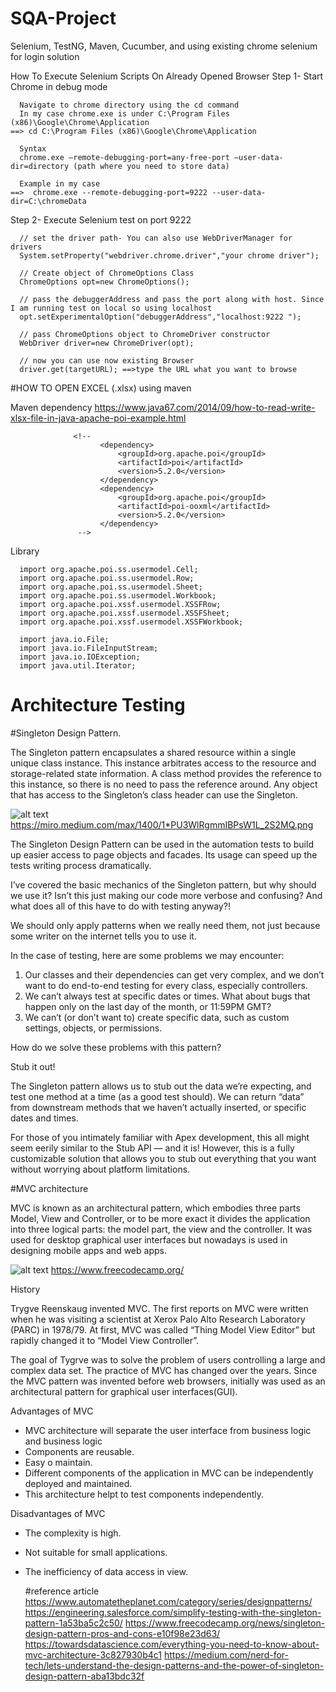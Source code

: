 # SQA-Project
Selenium, TestNG, Maven, Cucumber, and using existing chrome selenium for login solution


How To Execute Selenium Scripts On Already Opened Browser
Step 1- Start Chrome in debug mode

      Navigate to chrome directory using the cd command
      In my case chrome.exe is under C:\Program Files (x86)\Google\Chrome\Application
    ==> cd C:\Program Files (x86)\Google\Chrome\Application

      Syntax
      chrome.exe –remote-debugging-port=any-free-port –user-data-dir=directory (path where you need to store data)

      Example in my case
    ==>  chrome.exe --remote-debugging-port=9222 --user-data-dir=C:\chromeData

Step 2- Execute Selenium test on port 9222

      // set the driver path- You can also use WebDriverManager for drivers
      System.setProperty("webdriver.chrome.driver","your chrome driver");

      // Create object of ChromeOptions Class
      ChromeOptions opt=new ChromeOptions();

      // pass the debuggerAddress and pass the port along with host. Since I am running test on local so using localhost
      opt.setExperimentalOption("debuggerAddress","localhost:9222 ");

      // pass ChromeOptions object to ChromeDriver constructor
      WebDriver driver=new ChromeDriver(opt);

      // now you can use now existing Browser
      driver.get(targetURL); ==>type the URL what you want to browse
      
      
      
      
#HOW TO OPEN EXCEL (.xlsx) using maven

Maven dependency
https://www.java67.com/2014/09/how-to-read-write-xlsx-file-in-java-apache-poi-example.html

                  <!--       
                        <dependency>
                            <groupId>org.apache.poi</groupId>
                            <artifactId>poi</artifactId>
                            <version>5.2.0</version>
                        </dependency>
                        <dependency>
                            <groupId>org.apache.poi</groupId>
                            <artifactId>poi-ooxml</artifactId>
                            <version>5.2.0</version>
                        </dependency>
                   -->

Library

      import org.apache.poi.ss.usermodel.Cell;
      import org.apache.poi.ss.usermodel.Row;
      import org.apache.poi.ss.usermodel.Sheet;
      import org.apache.poi.ss.usermodel.Workbook;
      import org.apache.poi.xssf.usermodel.XSSFRow;
      import org.apache.poi.xssf.usermodel.XSSFSheet;
      import org.apache.poi.xssf.usermodel.XSSFWorkbook;

      import java.io.File;
      import java.io.FileInputStream;
      import java.io.IOException;
      import java.util.Iterator;




# Architecture Testing

#Singleton Design Pattern.


The Singleton pattern encapsulates a shared resource within a single unique class instance.
This instance arbitrates access to the resource and storage-related state information.
A class method provides the reference to this instance, so there is no need to pass the reference around.
Any object that has access to the Singleton’s class header can use the Singleton.



![alt text](https://miro.medium.com/max/1400/1*PU3WlRgmmIBPsW1L_2S2MQ.png)
https://miro.medium.com/max/1400/1*PU3WlRgmmIBPsW1L_2S2MQ.png

The Singleton Design Pattern can be used in the automation tests to build up easier access to page objects and facades.
Its usage can speed up the tests writing process dramatically.

I’ve covered the basic mechanics of the Singleton pattern, but why should we use it? Isn’t this just making our code more verbose and confusing? And what does all of this have to do with testing anyway?!

We should only apply patterns when we really need them, not just because some writer on the internet tells you to use it.

In the case of testing, here are some problems we may encounter:

1. Our classes and their dependencies can get very complex, and we don’t want to do end-to-end testing for every class, especially controllers.
2. We can’t always test at specific dates or times. What about bugs that happen only on the last day of the month, or 11:59PM GMT?
3. We can’t (or don’t want to) create specific data, such as custom settings, objects, or permissions.

How do we solve these problems with this pattern?

Stub it out!

The Singleton pattern allows us to stub out the data we’re expecting, and test one method at a time (as a good test should). We can return “data” from downstream methods that we haven’t actually inserted, or specific dates and times.

For those of you intimately familiar with Apex development, this all might seem eerily similar to the Stub API — and it is! However, this is a fully customizable solution that allows you to stub out everything that you want without worrying about platform limitations.


#MVC architecture

MVC is known as an architectural pattern, which embodies three parts Model, View and Controller, or to be more exact it divides the application into three logical parts: the model part, the view and the controller. It was used for desktop graphical user interfaces but nowadays is used in designing mobile apps and web apps.


![alt text](https://www.freecodecamp.org/news/content/images/2021/04/MVC3.png)
https://www.freecodecamp.org/

History

Trygve Reenskaug invented MVC. The first reports on MVC were written when he was visiting a scientist at Xerox Palo Alto Research Laboratory (PARC) in 1978/79. At first, MVC was called “Thing Model View Editor” but rapidly changed it to “Model View Controller”.

The goal of Tygrve was to solve the problem of users controlling a large and complex data set. The practice of MVC has changed over the years. Since the MVC pattern was invented before web browsers, initially was used as an architectural pattern for graphical user interfaces(GUI).

Advantages of MVC
- MVC architecture will separate the user interface from business logic and business logic
- Components are reusable.
- Easy o maintain.
- Different components of the application in MVC can be independently deployed and maintained.
- This architecture helpt to test components independently.

Disadvantages of MVC
- The complexity is high.
- Not suitable for small applications.
- The inefficiency of data access in view.

  #reference article
  https://www.automatetheplanet.com/category/series/designpatterns/
  https://engineering.salesforce.com/simplify-testing-with-the-singleton-pattern-1a53ba5c2c50/
  https://www.freecodecamp.org/news/singleton-design-pattern-pros-and-cons-e10f98e23d63/
  https://towardsdatascience.com/everything-you-need-to-know-about-mvc-architecture-3c827930b4c1
  https://medium.com/nerd-for-tech/lets-understand-the-design-patterns-and-the-power-of-singleton-design-pattern-aba13bdc32f